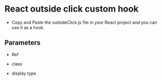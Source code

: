 # React outside click custom hook

- Copy and Paste the outsideClick.js file in your React project and you can use it as a hook.

## Parameters

- Ref

- class 

- display type 

